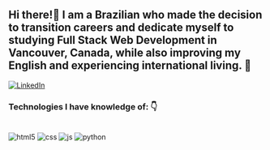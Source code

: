## Hi there!👋 I am a Brazilian who made the decision to transition careers and dedicate myself to studying Full Stack Web Development in Vancouver, Canada, while also improving my English and experiencing international living. 🍁

[![LinkedIn](https://img.shields.io/badge/LinkedIn-0077B5?style=for-the-badge&logo=linkedin&logoColor=white)](https://www.linkedin.com/in/giovannacta/)

### Technologies I have knowledge of: 👇

<div style="display: inline_block"><br/>
  <img align="center" alt="html5" src="https://img.shields.io/badge/HTML5-E34F26?style=for-the-badge&logo=html5&logoColor=white" />
  <img align="center" alt="css" src="https://img.shields.io/badge/CSS3-1572B6?style=for-the-badge&logo=css3&logoColor=white" />
  <img align="center" alt="js" src="https://img.shields.io/badge/JavaScript-F7DF1E?style=for-the-badge&logo=javascript&logoColor=black" />
  <img align="center" alt="python" src="https://img.shields.io/badge/Python-3776AB?style=for-the-badge&logo=python&logoColor=white" />
</div>
